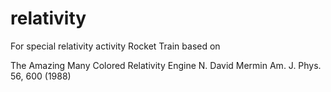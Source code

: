 relativity
==========

For special relativity activity Rocket Train based on 

The Amazing Many Colored Relativity Engine
N. David Mermin
Am. J. Phys. 56, 600 (1988)

